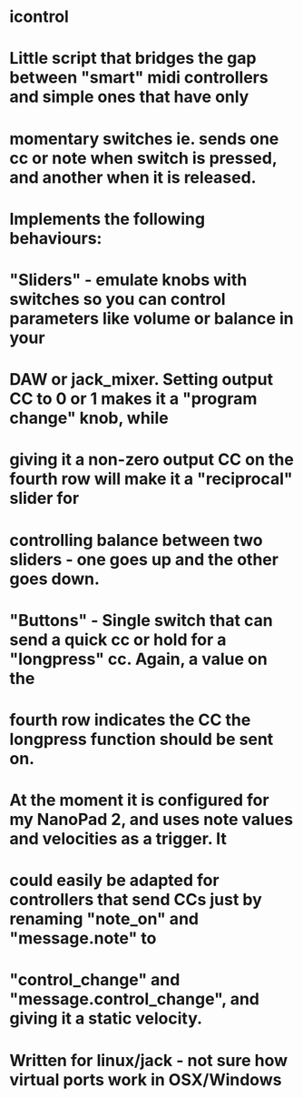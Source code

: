 # icontrol

#
#
# Little script that bridges the gap between "smart" midi controllers and simple ones that have only 
# momentary switches ie. sends one cc or note when switch is pressed, and another when it is released.
# 
# Implements the following behaviours:
#
# "Sliders" - emulate knobs with switches so you can control parameters like volume or balance in your 
#		DAW or jack_mixer.  Setting output CC to 0 or 1 makes it a "program change" knob, while
#		giving it a non-zero output CC on the fourth row will make it a "reciprocal" slider for
#		controlling balance between two sliders - one goes up and the other goes down.
# "Buttons" - Single switch that can send a quick cc or hold for a "longpress" cc. Again, a value on the
#		fourth row indicates the CC the longpress function should be sent on.
#
#
# At the moment it is configured for my NanoPad 2, and uses note values and velocities as a trigger. It
# could easily be adapted for controllers that send CCs just by renaming "note_on" and "message.note" to
# "control_change" and "message.control_change", and giving it a static velocity.
#
# Written for linux/jack - not sure how virtual ports work in OSX/Windows
#
